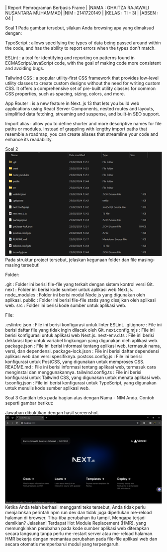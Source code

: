| Report Pemrograman Berbasis Frame |
|NAMA   : GHAITZA RAJAWALI NUSANTARA MUHAMMAD|
|NIM    : 2141720149                         |
|KELAS  : TI - 3I                            |
|ABSEN  : 04                                 |

Soal 1
Pada gambar tersebut, silakan Anda browsing apa yang dimaksud dengan:

TypeScript  : allows specifying the types of data being passed around within the code, and has the ability to report errors when the types don't match.

ESLint  : a tool for identifying and reporting on patterns found in ECMAScript/JavaScript code, with the goal of making code more consistent and avoiding bugs.

Tailwind CSS  : a popular utility-first CSS framework that provides low-level utility classes to create custom designs without the need for writing custom CSS. It offers a comprehensive set of pre-built utility classes for common CSS properties, such as spacing, sizing, colors, and more.

App Router  : is a new feature in Next. js 13 that lets you build web applications using React Server Components, nested routes and layouts, simplified data fetching, streaming and suspense, and built-in SEO support.

Import alias : allow you to define shorter and more descriptive names for file paths or modules. Instead of grappling with lengthy import paths that resemble a roadmap, you can create aliases that streamline your code and enhance its readability.

Soal 2
![soal no 2](assets/screenshoot/soal2.png)
Pada struktur project tersebut, jelaskan kegunaan folder dan file masing-masing tersebut!

Folder:

.git            : Folder ini berisi file-file yang terkait dengan sistem kontrol versi Git.
next            : Folder ini berisi kode sumber untuk aplikasi web Next.js.
node_modules    : Folder ini berisi modul Node.js yang digunakan oleh aplikasi.
public          : Folder ini berisi file-file statis yang disajikan oleh aplikasi web.
src             : Folder ini berisi kode sumber untuk aplikasi web.

File:

.eslintrc.json      : File ini berisi konfigurasi untuk linter ESLint.
.gitignore          : File ini berisi daftar file yang tidak ingin dilacak oleh Git.
next.config.mjs     : File ini berisi konfigurasi untuk aplikasi web Next.js.
next-env.d.ts       : File ini berisi deklarasi tipe untuk variabel lingkungan yang digunakan oleh aplikasi web.
package.json        : File ini berisi informasi tentang aplikasi web, termasuk nama, versi, dan dependensi.
package-lock.json   : File ini berisi daftar dependensi aplikasi web dan versi spesifiknya.
postcss.config.js   : File ini berisi konfigurasi untuk PostCSS, yang digunakan untuk memproses CSS.
README.md           : File ini berisi informasi tentang aplikasi web, termasuk cara menginstal dan menggunakannya.
tailwind.config.ts  : File ini berisi konfigurasi untuk Tailwind CSS, yang digunakan untuk menata aplikasi web.
tsconfig.json       : File ini berisi konfigurasi untuk TypeScript, yang digunakan untuk menulis kode sumber aplikasi web.

Soal 3
Gantilah teks pada bagian atas dengan Nama - NIM Anda. Contoh seperti gambar berikut:

Jawaban dibuktikan dengan hasil screenshot.
![jawaban no 3](assets/screenshoot/jawabanno3.png)
Ketika Anda telah berhasil mengganti teks tersebut, Anda tidak perlu menjalankan perintah npm run dev dan tidak juga diperlukan me-reload halaman di browser. Tiba-tiba perubahan itu tampil, Mengapa terjadi demikian? Jelaskan!
Terdapat Hot Module Replacement (HMR), yang memungkinkan perubahan pada kode sumber aplikasi web diterapkan secara langsung tanpa perlu me-restart server atau me-reload halaman. HMR bekerja dengan memantau perubahan pada file-file aplikasi web dan secara otomatis memperbarui modul yang terpengaruh. 